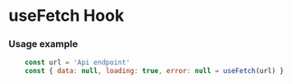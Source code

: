 # useFetch Hook

### Usage example
```js
	const url = 'Api endpoint'
	const { data: null, loading: true, error: null = useFetch(url) }
```